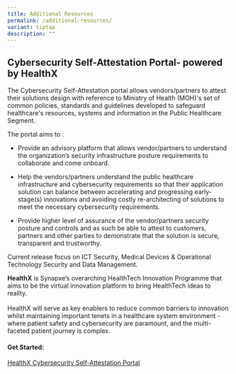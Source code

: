 ```yaml
---
title: Additional Resources
permalink: /additional-resources/
variant: tiptap
description: ""
---
```

<h2><strong>Cybersecurity Self-Attestation Portal- powered by HealthX</strong></h2>
<p>The Cybersecurity Self-Attestation portal allows vendors/partners to attest
their solutions design with reference to Ministry of Health (MOH)'s set
of common policies, standards and guidelines developed to safeguard healthcare's
resources, systems and information in the Public Healthcare Segment.</p>
<p>The portal aims to :</p>
<ul data-tight="true" class="tight">
<li>
<p>Provide an advisory platform that allows vendor/partners to understand
the organization’s security infrastructure posture requirements to collaborate
and come onboard.</p>
</li>
<li>
<p>Help the vendors/partners understand the public healthcare infrastructure
and cybersecurity requirements so that their application solution can balance
between accelerating and progressing early-stage(s) innovations and avoiding
costly re-architecting of solutions to meet the necessary cybersecurity
requirements.</p>
</li>
<li>
<p>Provide higher level of assurance of the vendor/partners security posture
and controls and as such be able to attest to customers, partners and other
parties to demonstrate that the solution is secure, transparent and trustworthy.</p>
</li>
</ul>
<p>Current release focus on ICT Security, Medical Devices &amp; Operational
Technology Security and Data Management.</p>
<p><strong>HealthX</strong> is Synapxe’s overarching HealthTech Innovation
Programme that aims to be the virtual innovation platform to bring HealthTech
ideas to reality.
<br>
<br>HealthX will serve as key enablers to reduce common barriers to innovation
whilst maintaining important tenets in a healthcare system environment
- where patient safety and cybersecurity are paramount, and the multi-faceted
patient journey is complex.</p>
<h4><strong>Get Started:</strong></h4>
<p><a href="https://nhic-csap.healthx.sg/" rel="noopener noreferrer nofollow" target="_blank">HealthX Cybersecurity Self-Attestation Portal</a><strong><br></strong>
</p>
<p></p>